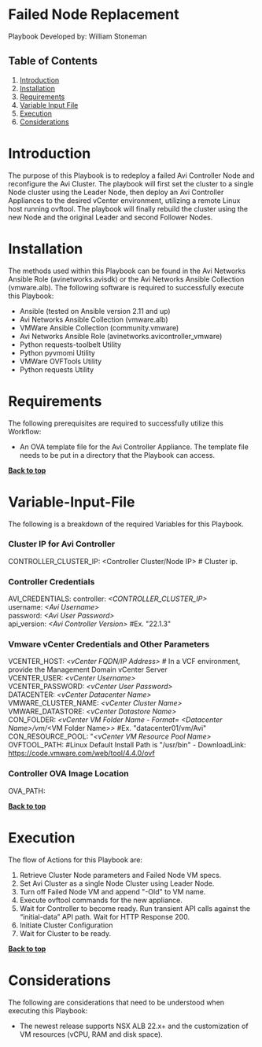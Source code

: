 # Failed Node Replacement

Playbook Developed by:  William Stoneman</br>


## Table of Contents
1.	[Introduction](#Introduction)
1.	[Installation](#Installation)
1.	[Requirements](#Requirements)
1.	[Variable Input File](#Variable-Input-File)
1.	[Execution](#Execution)
1.	[Considerations](#Considerations)




# Introduction

The purpose of this Playbook is to redeploy a failed Avi Controller Node and reconfigure the Avi Cluster. The playbook will first set the cluster to a single Node cluster using the Leader Node, then deploy an Avi Controller Appliances to the desired vCenter environment, utilizing a remote Linux host running ovftool. The playbook will finally rebuild the cluster using the new Node and the original Leader and second Follower Nodes.

# Installation

The methods used within this Playbook can be found in the Avi Networks Ansible Role (avinetworks.avisdk) or the Avi Networks Ansible Collection (vmware.alb). The following software is required to successfully execute this Playbook:

- Ansible (tested on Ansible version 2.11 and up)
- Avi Networks Ansible Collection (vmware.alb)
- VMWare Ansible Collection (community.vmware)
- Avi Networks Ansible Role (avinetworks.avicontroller_vmware)
- Python requests-toolbelt Utility
- Python pyvmomi Utility
- VMWare OVFTools Utility
- Python requests Utility

# Requirements

The following prerequisites are required to successfully utilize this Workflow:

* An OVA template file for the Avi Controller Appliance. The template file needs to be put in a directory that the Playbook can access.

**[Back to top](#table-of-contents)**


# Variable-Input-File

The following is a breakdown of the required Variables for this Playbook.

### Cluster IP for Avi Controller
CONTROLLER_CLUSTER_IP: <Controller Cluster/Node IP> # Cluster ip.

### Controller Credentials
AVI_CREDENTIALS:
  controller: *\<CONTROLLER_CLUSTER_IP\>*</br>
  username: *\<Avi Username\>*</br>
  password: *\<Avi User Password\>*</br>
  api_version: *\<Avi Controller Version\>* #Ex. "22.1.3"

### Vmware vCenter Credentials and Other Parameters
VCENTER_HOST: *\<vCenter FQDN/IP Address\>* # In a VCF environment, provide the Management Domain vCenter Server</br>
VCENTER_USER: *\<vCenter Username\>*</br>
VCENTER_PASSWORD: *\<vCenter User Password\>*</br>
DATACENTER: *\<vCenter Datacenter Name\>*</br>
VMWARE_CLUSTER_NAME: *\<vCenter Cluster Name\>*</br>
VMWARE_DATASTORE: *\<vCenter Datastore Name\>*</br>
CON_FOLDER: *\<vCenter VM Folder Name - Format= *\<Datacenter Name\>*/vm/*\<VM Folder Name\>*\>* #Ex. "datacenter01/vm/Avi"
CON_RESOURCE_POOL: "*\<vCenter VM Resource Pool Name\>*</br>
OVFTOOL_PATH: <OVF Tool Install Path> #Linux Default Install Path is "/usr/bin" -  DownloadLink: https://code.vmware.com/web/tool/4.4.0/ovf

### Controller OVA Image Location
OVA_PATH: <Avi Controller OVA File Path>


**[Back to top](#table-of-contents)**

# Execution

The flow of Actions for this Playbook are:

1.	Retrieve Cluster Node parameters and Failed Node VM specs.
2.  Set Avi Cluster as a single Node Cluster using Leader Node.
3.  Turn off Failed Node VM and append "-Old" to VM name.
4.  Execute ovftool commands for the new appliance.
5.	Wait for Controller to become ready. Run transient API calls against the “initial-data” API path. Wait for HTTP Response 200.
6.	Initiate Cluster Configuration
7.	Wait for Cluster to be ready.


**[Back to top](#table-of-contents)**

# Considerations

The following are considerations that need to be understood when executing this Playbook:

* The newest release supports NSX ALB 22.x+ and the customization of VM resources (vCPU, RAM and disk space).


